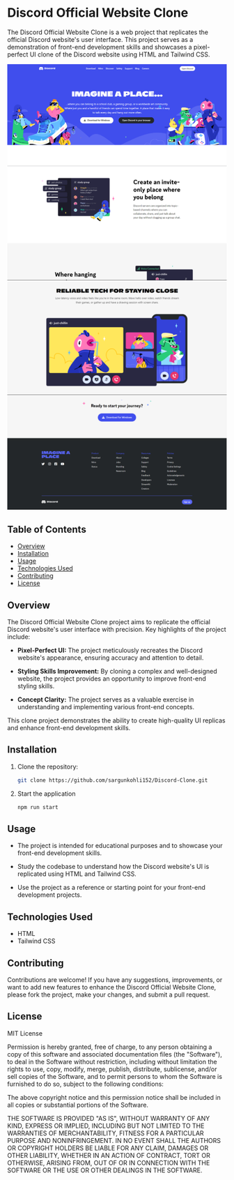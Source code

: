 # Discord Official Website Clone

The Discord Official Website Clone is a web project that replicates the official Discord website's user interface. This project serves as a demonstration of front-end development skills and showcases a pixel-perfect UI clone of the Discord website using HTML and Tailwind CSS.

![Discord Official Website Clone](images/d1.png)
![Discord Official Website Clone](images/d2.png)
![Discord Official Website Clone](images/d3.png)
![Discord Official Website Clone](images/d4.png)

## Table of Contents

- [Overview](#overview)
- [Installation](#installation)
- [Usage](#usage)
- [Technologies Used](#technologies-used)
- [Contributing](#contributing)
- [License](#license)

## Overview

The Discord Official Website Clone project aims to replicate the official Discord website's user interface with precision. Key highlights of the project include:

- **Pixel-Perfect UI:** The project meticulously recreates the Discord website's appearance, ensuring accuracy and attention to detail.

- **Styling Skills Improvement:** By cloning a complex and well-designed website, the project provides an opportunity to improve front-end styling skills.

- **Concept Clarity:** The project serves as a valuable exercise in understanding and implementing various front-end concepts.

This clone project demonstrates the ability to create high-quality UI replicas and enhance front-end development skills.

## Installation

1. Clone the repository:

   ```bash
   git clone https://github.com/sargunkohli152/Discord-Clone.git

2. Start the application

    ```bash
    npm run start

## Usage
 - The project is intended for educational purposes and to showcase your front-end 
   development skills.

 - Study the codebase to understand how the Discord website's UI is replicated using HTML 
   and Tailwind CSS.

 - Use the project as a reference or starting point for your front-end development 
   projects.

## Technologies Used
 - HTML
 - Tailwind CSS


## Contributing
Contributions are welcome! If you have any suggestions, improvements, or want to add new features to enhance the Discord Official Website Clone, please fork the project, make your changes, and submit a pull request.

## License
MIT License

Permission is hereby granted, free of charge, to any person obtaining a copy of this software and associated documentation files (the "Software"), to deal in the Software without restriction, including without limitation the rights to use, copy, modify, merge, publish, distribute, sublicense, and/or sell copies of the Software, and to permit persons to whom the Software is furnished to do so, subject to the following conditions:

The above copyright notice and this permission notice shall be included in all copies or substantial portions of the Software.

THE SOFTWARE IS PROVIDED "AS IS", WITHOUT WARRANTY OF ANY KIND, EXPRESS OR IMPLIED, INCLUDING BUT NOT LIMITED TO THE WARRANTIES OF MERCHANTABILITY, FITNESS FOR A PARTICULAR PURPOSE AND NONINFRINGEMENT. IN NO EVENT SHALL THE AUTHORS OR COPYRIGHT HOLDERS BE LIABLE FOR ANY CLAIM, DAMAGES OR OTHER LIABILITY, WHETHER IN AN ACTION OF CONTRACT, TORT OR OTHERWISE, ARISING FROM, OUT OF OR IN CONNECTION WITH THE SOFTWARE OR THE USE OR OTHER DEALINGS IN THE SOFTWARE.
